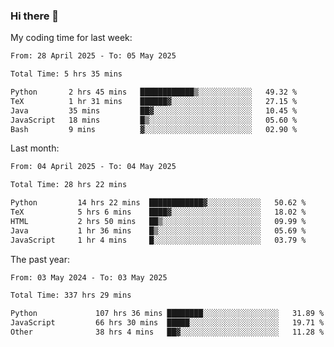 ### Hi there 👋

My coding time for last week:

<!--START_SECTION:week-->

```txt
From: 28 April 2025 - To: 05 May 2025

Total Time: 5 hrs 35 mins

Python       2 hrs 45 mins   ████████████▒░░░░░░░░░░░░   49.32 %
TeX          1 hr 31 mins    ██████▓░░░░░░░░░░░░░░░░░░   27.15 %
Java         35 mins         ██▓░░░░░░░░░░░░░░░░░░░░░░   10.45 %
JavaScript   18 mins         █▒░░░░░░░░░░░░░░░░░░░░░░░   05.60 %
Bash         9 mins          ▓░░░░░░░░░░░░░░░░░░░░░░░░   02.90 %
```

<!--END_SECTION:week-->

Last month:

<!--START_SECTION:month-->

```txt
From: 04 April 2025 - To: 04 May 2025

Total Time: 28 hrs 22 mins

Python         14 hrs 22 mins  ████████████▓░░░░░░░░░░░░   50.62 %
TeX            5 hrs 6 mins    ████▓░░░░░░░░░░░░░░░░░░░░   18.02 %
HTML           2 hrs 50 mins   ██▒░░░░░░░░░░░░░░░░░░░░░░   09.99 %
Java           1 hr 36 mins    █▒░░░░░░░░░░░░░░░░░░░░░░░   05.69 %
JavaScript     1 hr 4 mins     █░░░░░░░░░░░░░░░░░░░░░░░░   03.79 %
```

<!--END_SECTION:month-->

The past year:

<!--START_SECTION:year-->

```txt
From: 03 May 2024 - To: 03 May 2025

Total Time: 337 hrs 29 mins

Python             107 hrs 36 mins ████████░░░░░░░░░░░░░░░░░   31.89 %
JavaScript         66 hrs 30 mins  █████░░░░░░░░░░░░░░░░░░░░   19.71 %
Other              38 hrs 4 mins   ██▓░░░░░░░░░░░░░░░░░░░░░░   11.28 %
```

<!--END_SECTION:year-->
